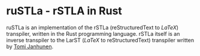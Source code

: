 # ruSTLa - rSTLA in Rust

ruSTLa is an implementation of the rSTLa
(reStructuredText to $`LaTeX`$) transpiler,
written in the Rust programming language.
rSTLa itself is an inverse transpiler to the LarST ($`LaTeX`$ to reStructuredText) transpiler written by [Tomi Janhunen](https://www.tuni.fi/fi/tomi-janhunen).
